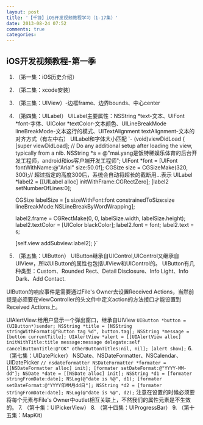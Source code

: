 ```yaml
---
layout: post
title: '【千锋】iOS开发视频教程学习（1-17集）'
date: 2013-08-24 07:52
comments: true
categories: 
---
```

iOS开发视频教程-第一季
-----
1.  （第一集：iOS历史介绍）
2. （第二集：xcode安装）
3. （第三集：UIView）-边框frame、边界bounds、中心center
4. （第四集：UILabel）
UILabel主要属性：NSString *text-文本、UIFont *font-字体、UIColor *textColor-文本颜色、UILineBreakMode lineBreakMode-文本这行的模式、UITextAlignment textAlignment-文本的对齐方式（有左中右）
UILabel和字体大小匹配
`- (void)viewDidLoad
{
    [super viewDidLoad];
	// Do any additional setup after loading the view, typically from a nib.
    NSString *s = @"mai.yang是饭特稀娱乐体育的后台开发工程师，android和ios客户端开发工程师";
    UIFont *font = [UIFont fontWithName:@"Arial" size:50.0f];
    CGSize size = CGSizeMake(320, 300);// 超过指定的高度300后，系统会自动将超长的截断用...表示
    UILabel *label2 = [[UILabel alloc] initWithFrame:CGRectZero];
    [label2 setNumberOfLines:0];
    
    CGSize labelSize = [s sizeWithFont:font constrainedToSize:size lineBreakMode:NSLineBreakByWordWrapping];
    
    label2.frame = CGRectMake(0, 0, labelSize.width, labelSize.height);
    label2.textColor = [UIColor blackColor];
    label2.font = font;
    label2.text = s;
    
    [self.view addSubview:label2];
}`
5.  （第五集：UIButton）
UIButton继承自UIControl,UIControl又继承自UIView，所以UIButton的属性也包括UIView和UIControl的。
UIButton有几种类型：Custom、Rounded Rect、Detail Disclosure、Info Light、Info Dark、Add Contact.

UIButton的响应事件是需要通过File's Owner去设置Received Actions，当然前提是必须要在viewController的头文件中定义action的方法接口才能设置到Received Actions上。

UIAlertView:给用户显示一个弹出窗口，继承自UIView
`
UIButton *button = (UIButton*)sender;
    NSString *title = [NSString stringWithFormat:@"Button tag %d", button.tag];
    NSString *message = [button currentTitle];
    UIAlertView *alert = [[UIAlertView alloc] initWithTitle:title message:message delegate:self cancelButtonTitle:@"OK" otherButtonTitles:nil, nil];
    [alert show];
`
6.  （第七集：UIDatePicker）
NSDate、NSDateFormatter、NSCalendar、UIDatePicker
`
// nsdateformatter
    NSDateFormatter *formater = [[NSDateFormatter alloc] init];
    [formater setDateFormat:@"YYYY-MM-dd"];
    NSDate *date = [[NSDate alloc] init];
    NSString *d1 = [formater stringFromDate:date];
    NSLog(@"date is %@", d1);
    [formater setDateFormat:@"YYYY年MM月dd日"];
    NSString *d2 = [formater stringFromDate:date];
    NSLog(@"date is %@", d2);
`
注意在设置的时候必须要将每个元素与File's Owner中outlet相互关联上，不然我们的属性元素是不生效的。
7.  （第十集：UIPickerView）
8.  （第十四集：UIProgressBar）
9.  （第十五集：MapKit）
